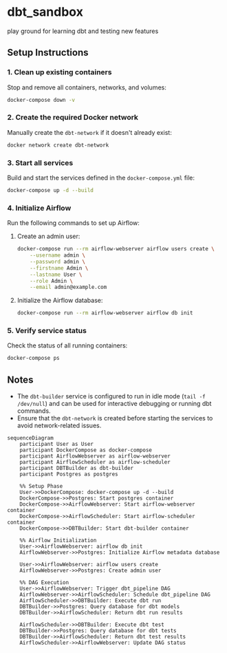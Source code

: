 # dbt_sandbox
play ground for learning dbt and testing new features

## Setup Instructions

### 1. Clean up existing containers
Stop and remove all containers, networks, and volumes:
```bash
docker-compose down -v
```

### 2. Create the required Docker network
Manually create the `dbt-network` if it doesn't already exist:
```bash
docker network create dbt-network
```

### 3. Start all services
Build and start the services defined in the `docker-compose.yml` file:
```bash
docker-compose up -d --build
```

### 4. Initialize Airflow
Run the following commands to set up Airflow:

1. Create an admin user:
   ```bash
   docker-compose run --rm airflow-webserver airflow users create \
       --username admin \
       --password admin \
       --firstname Admin \
       --lastname User \
       --role Admin \
       --email admin@example.com
   ```

2. Initialize the Airflow database:
   ```bash
   docker-compose run --rm airflow-webserver airflow db init
   ```

### 5. Verify service status
Check the status of all running containers:
```bash
docker-compose ps
```

## Notes
- The `dbt-builder` service is configured to run in idle mode (`tail -f /dev/null`) and can be used for interactive debugging or running dbt commands.
- Ensure that the `dbt-network` is created before starting the services to avoid network-related issues.


```mermaid
sequenceDiagram
    participant User as User
    participant DockerCompose as docker-compose
    participant AirflowWebserver as airflow-webserver
    participant AirflowScheduler as airflow-scheduler
    participant DBTBuilder as dbt-builder
    participant Postgres as postgres

    %% Setup Phase
    User->>DockerCompose: docker-compose up -d --build
    DockerCompose->>Postgres: Start postgres container
    DockerCompose->>AirflowWebserver: Start airflow-webserver container
    DockerCompose->>AirflowScheduler: Start airflow-scheduler container
    DockerCompose->>DBTBuilder: Start dbt-builder container

    %% Airflow Initialization
    User->>AirflowWebserver: airflow db init
    AirflowWebserver->>Postgres: Initialize Airflow metadata database

    User->>AirflowWebserver: airflow users create
    AirflowWebserver->>Postgres: Create admin user

    %% DAG Execution
    User->>AirflowWebserver: Trigger dbt_pipeline DAG
    AirflowWebserver->>AirflowScheduler: Schedule dbt_pipeline DAG
    AirflowScheduler->>DBTBuilder: Execute dbt run
    DBTBuilder->>Postgres: Query database for dbt models
    DBTBuilder->>AirflowScheduler: Return dbt run results

    AirflowScheduler->>DBTBuilder: Execute dbt test
    DBTBuilder->>Postgres: Query database for dbt tests
    DBTBuilder->>AirflowScheduler: Return dbt test results
    AirflowScheduler->>AirflowWebserver: Update DAG status



